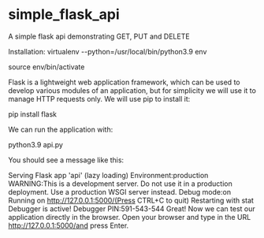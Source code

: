 # simple_flask_api
A simple flask api demonstrating GET, PUT and DELETE

Installation:
virtualenv --python=/usr/local/bin/python3.9 env 

source env/bin/activate

Flask is a lightweight web application framework, which can be used to develop various modules of an application, but for simplicity we will use it to manage HTTP requests only. We will use pip to install it:

pip install flask

We can run the application with:

python3.9 api.py

You should see a message like this:

Serving Flask app 'api' (lazy loading)
Environment:production WARNING:This is a development server. Do not use it in a production deployment. Use a production WSGI server instead.
Debug mode:on
Running on http://127.0.0.1:5000/(Press CTRL+C to quit)
Restarting with stat
Debugger is active!
Debugger PIN:591-543-544
Great! Now we can test our application directly in the browser. Open your browser and type in the URL http://127.0.0.1:5000/and press Enter.
